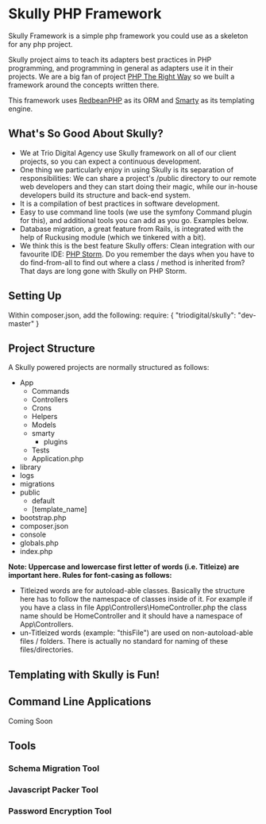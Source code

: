 # Skully PHP Framework

Skully Framework is a simple php framework you could use as a skeleton for any php project.

Skully project aims to teach its adapters best practices in PHP programming, and programming in general as adapters use it in their projects. We are a big fan of project [PHP The Right Way](http://phptherightway.com) so we built a framework around the concepts written there.

This framework uses [RedbeanPHP](http://redbeanphp.com) as its ORM and [Smarty](http://smarty.net) as its templating engine.

## What's So Good About Skully?

- We at Trio Digital Agency use Skully framework on all of our client projects, so you can expect a continuous development.
- One thing we particularly enjoy in using Skully is its separation of responsibilities: We can share a project's /public directory to our remote web developers and they can start doing their magic, while our in-house developers build its structure and back-end system.
- It is a compilation of best practices in software development.
- Easy to use command line tools (we use the symfony Command plugin for this), and additional tools you can add as you go. Examples below.
- Database migration, a great feature from Rails, is integrated with the help of Ruckusing module (which we tinkered with a bit).
- We think this is the best feature Skully offers: Clean integration with our favourite IDE: [PHP Storm](http://www.jetbrains.com/phpstorm/). Do you remember the days when you have to do find-from-all to find out where a class / method is inherited from? That days are long gone with Skully on PHP Storm.

## Setting Up

Within composer.json, add the following:
require: {
    "triodigital/skully": "dev-master"
}

## Project Structure

A Skully powered projects are normally structured as follows:

- App
    * Commands
    * Controllers
    * Crons
    * Helpers
    * Models
    * smarty
        - plugins
    * Tests
    * Application.php
- library
- logs
- migrations
- public
    * default
    * [template_name]
- bootstrap.php
- composer.json
- console
- globals.php
- index.php

**Note: Uppercase and lowercase first letter of words (i.e. Titleize) are important here. Rules for font-casing as follows:**

- Titleized words are for autoload-able classes. Basically the structure here has to follow the namespace of classes inside of it.
  For example if you have a class in file App\Controllers\HomeController.php the class name should be HomeController and it should have a namespace of App\Controllers.
- un-Titleized words (example: "thisFile") are used on non-autoload-able files / folders.
  There is actually no standard for naming of these files/directories.


## Templating with Skully is Fun!

## Command Line Applications

Coming Soon

## Tools

### Schema Migration Tool

### Javascript Packer Tool

### Password Encryption Tool